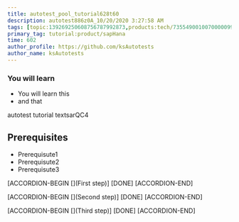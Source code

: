 ```yaml
---
title: autotest_pool_tutorial628t60
description: autotest886z0A_10/20/2020 3:27:58 AM
tags: [topic:139269250608756787992873,products:tech/73554900100700000996,tutorial:experience/advanced]
primary_tag: tutorial:product/sapHana
time: 602
author_profile: https://github.com/ksAutotests
author_name: ksAutotests
---
```

### You will learn
- You will learn this
- and that

autotest tutorial textsarQC4

## Prerequisites
- Prerequisute1
- Prerequisute2
- Prerequisute3

[ACCORDION-BEGIN [](First step)]
[DONE]
[ACCORDION-END]

[ACCORDION-BEGIN [](Second step)]
[DONE]
[ACCORDION-END]

[ACCORDION-BEGIN [](Third step)]
[DONE]
[ACCORDION-END]

